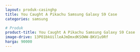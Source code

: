 ```yaml
---
layout: produk-casinghp
title: You Caught A Pikachu Samsung Galaxy S9 Case
categories: samsung

# Produk
product-title: You Caught A Pikachu Samsung Galaxy S9 Case
image-drive: 13PO1bkUilleAJmDmxdKSOWW-BKV1u9Rf
harga: 90000
---
```

